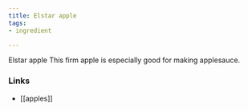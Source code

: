 ```yaml
---
title: Elstar apple
tags:
- ingredient

---
```

Elstar apple This firm apple is especially good for making applesauce.

### Links

* [[apples]]
